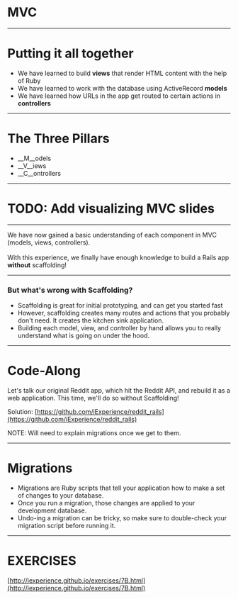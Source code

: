 # MVC

---
# Putting it all together

* We have learned to build __views__ that render HTML content with the help of Ruby
* We have learned to work with the database using ActiveRecord __models__
* We have learned how URLs in the app get routed to certain actions in __controllers__

---
# The Three Pillars

* __M__odels
* __V__iews
* __C__ontrollers

---

# TODO: Add visualizing MVC slides

---

We have now gained a basic understanding of each component in MVC (models, views, controllers).
<br/><br/>
With this experience, we finally have enough knowledge to build a Rails app __without__ scaffolding!

---
### But what's wrong with Scaffolding?

* Scaffolding is great for initial prototyping, and can get you started fast
* However, scaffolding creates many routes and actions that you probably don't need. It creates the kitchen sink application.
* Building each model, view, and controller by hand allows you to really understand what is going on under the hood.

---

# Code-Along

Let's talk our original Reddit app, which hit the Reddit API, and rebuild it as a web application. This time, we'll do so without Scaffolding!

Solution: [https://github.com/iExperience/reddit_rails](https://github.com/iExperience/reddit_rails)

NOTE: Will need to explain migrations once we get to them.

---
# Migrations

* Migrations are Ruby scripts that tell your application how to make a set of changes to your database.
* Once you run a migration, those changes are applied to your development database. 
* Undo-ing a migration can be tricky, so make sure to double-check your migration script before running it.

---

# EXERCISES

[http://iexperience.github.io/exercises/7B.html](http://iexperience.github.io/exercises/7B.html)
